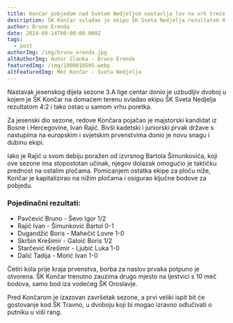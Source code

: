 ```yaml
---
title: Končar pobjedom nad Svetom Nedjeljom nastavlja lov na vrh treće lige
description: ŠK Končar svladao je ekipu ŠK Sveta Nedjelja rezultatom 4:2 i ostao u samom vrhu poretka 3.A lige centar. Dolazak Ivana Rajića donio je novu snagu i taktičku dubinu ekipi.
author: Bruno Erenda
date: 2024-09-14T00:00:00.000Z
tags:
  - post
authorImg: /img/bruno_erenda.jpg
altAuthorImg: Autor članka - Bruno Erenda
featuredImg: /img/1000010505.webp
altFeaturedImg: Meč Končar - Sveta Nedjelja
---
```


Nastavak jesenskog dijela sezone 3.A lige centar donio je uzbudljiv dvoboj u kojem je ŠK Končar na domaćem terenu svladao ekipu ŠK Sveta Nedjelja rezultatom 4:2 i tako ostao u samom vrhu poretka.

Za jesenski dio sezone, redove Končara pojačao je majstorski kandidat iz Bosne i Hercegovine, Ivan Rajić. Bivši kadetski i juniorski prvak države s nastupima na europskim i svjetskim prvenstvima donio je novu snagu i dubinu ekipi.

Iako je Rajić u svom debiju poražen od izvrsnog Bartola Šimunkovića, koji ove sezone ima stopostotan učinak, njegov dolazak omogućio je taktičku prednost na ostalim pločama. Pomicanjem ostatka ekipe za ploču niže, Končar je kapitalizirao na nižim pločama i osigurao ključne bodove za pobjedu.

### Pojedinačni rezultati:

- Pavčević Bruno - Ševo Igor 1/2
- Rajić Ivan - Šimunković Bartol 0-1
- Dugandžić Boris - Mahečić Lovre 1-0
- Skrbin Krešimir - Galoić Boris 1/2
- Starčević Krešimir - Ljubić Luka 1-0
- Dalić Tadija - Morić Ivan 1-0

Četiri kola prije kraja prvenstva, borba za naslov prvaka potpuno je otvorena. ŠK Končar trenutno zauzima drugo mjesto na ljestvici s 10 meč bodova, samo bod iza vodećeg ŠK Oroslavje.

Pred Končarom je izazovan završetak sezone, a prvi veliki ispit bit će gostovanje kod ŠK Travno, u dvoboju koji bi mogao izravno odlučivati o putniku u viši rang.

